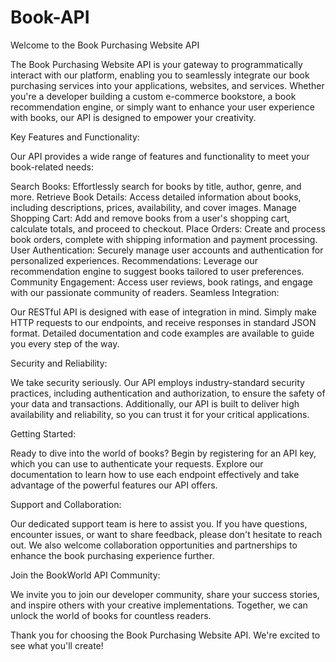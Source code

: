 # Book-API

Welcome to the Book Purchasing Website API

The Book Purchasing Website API is your gateway to programmatically interact with our platform, enabling you to seamlessly integrate our book purchasing services into your applications, websites, and services. Whether you're a developer building a custom e-commerce bookstore, a book recommendation engine, or simply want to enhance your user experience with books, our API is designed to empower your creativity.

Key Features and Functionality:

Our API provides a wide range of features and functionality to meet your book-related needs:

Search Books: Effortlessly search for books by title, author, genre, and more.
Retrieve Book Details: Access detailed information about books, including descriptions, prices, availability, and cover images.
Manage Shopping Cart: Add and remove books from a user's shopping cart, calculate totals, and proceed to checkout.
Place Orders: Create and process book orders, complete with shipping information and payment processing.
User Authentication: Securely manage user accounts and authentication for personalized experiences.
Recommendations: Leverage our recommendation engine to suggest books tailored to user preferences.
Community Engagement: Access user reviews, book ratings, and engage with our passionate community of readers.
Seamless Integration:

Our RESTful API is designed with ease of integration in mind. Simply make HTTP requests to our endpoints, and receive responses in standard JSON format. Detailed documentation and code examples are available to guide you every step of the way.

Security and Reliability:

We take security seriously. Our API employs industry-standard security practices, including authentication and authorization, to ensure the safety of your data and transactions. Additionally, our API is built to deliver high availability and reliability, so you can trust it for your critical applications.

Getting Started:

Ready to dive into the world of books? Begin by registering for an API key, which you can use to authenticate your requests. Explore our documentation to learn how to use each endpoint effectively and take advantage of the powerful features our API offers.

Support and Collaboration:

Our dedicated support team is here to assist you. If you have questions, encounter issues, or want to share feedback, please don't hesitate to reach out. We also welcome collaboration opportunities and partnerships to enhance the book purchasing experience further.

Join the BookWorld API Community:

We invite you to join our developer community, share your success stories, and inspire others with your creative implementations. Together, we can unlock the world of books for countless readers.

Thank you for choosing the Book Purchasing Website API. We're excited to see what you'll create!


